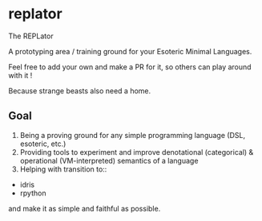 # replator
The REPLator

A prototyping area / training ground for your Esoteric Minimal Languages.

Feel free to add your own and make a PR for it, so others can play around with it !

Because strange beasts also need a home.


## Goal
1) Being a proving ground for any simple programming language (DSL, esoteric, etc.)
2) Providing tools to experiment and improve denotational (categorical) & operational (VM-interpreted) semantics of a language
3) Helping with transition to::
 
 - idris 
 - rpython
 
and make it as simple and faithful as possible.
